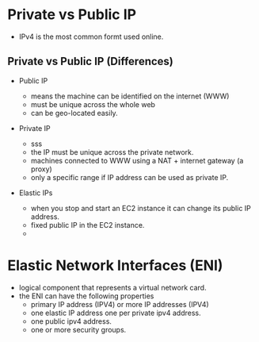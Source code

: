 # Private vs Public IP
- IPv4 is the most common formt used online.

## Private vs Public IP (Differences)
- Public IP
  - means the machine can be identified on the internet (WWW)
  - must be unique across the whole web
  - can be geo-located easily.

- Private IP
  - sss
  - the IP must be unique across the private network.
  - machines connected to WWW using a NAT + internet gateway (a proxy)
  - only a specific range if IP address can be used as private IP.

- Elastic IPs
  - when you stop and start an EC2 instance it can change its public IP address.
  - fixed public IP in the  EC2 instance.
  - 


# Elastic Network Interfaces (ENI)
- logical component that represents a virtual network card.
- the ENI can have the following properties
  - primary IP address (IPV4) or more IP addresses (IPV4)
  - one elastic IP address one per private ipv4 address.
  - one public ipv4 address.
  - one or more security groups.


